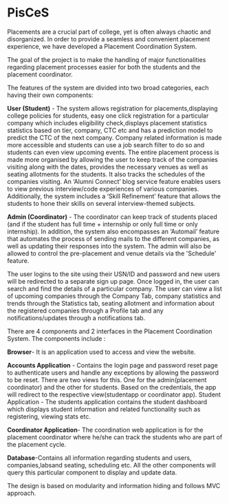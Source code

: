 # PisCeS
Placements are a crucial part of college, yet is often always chaotic and disorganized. In order to provide a seamless and convenient placement experience, we have developed a Placement Coordination System.

The goal of the project is to make the handling of major functionalities regarding placement processes easier for both the students and the placement coordinator.

The features of the system are divided into two broad categories, each having their own components:

<b>User (Student)</b> - The system allows registration for placements,displaying college policies for students, easy one click registration for a particular company which includes eligibility check,displays placement statistics statistics based on tier, company, CTC etc and has a prediction model to predict the CTC of the next company. Company related information is made more accessible and students can use a job search filter to do so and students can even view upcoming events. The entire placement process is made more organised by allowing the user to keep track of the companies visiting along with the dates, provides the necessary venues as well as seating allotments for the students. It also tracks the schedules of the companies visiting. An ‘Alumni Connect’ blog service feature enables users to view previous interview/code experiences of various companies.  Additionally, the system includes a ‘Skill Refinement’ feature that allows the students to hone their skills on several interview-themed subjects.

<b>Admin (Coordinator)</b> - The coordinator can keep track of students placed (and if the student has full time + internship or only full time or only internship). In addition, the system also encompasses an ‘Automail’ feature that automates the process of sending mails to the different companies, as well as updating their responses into the system. The admin will also be allowed to control the pre-placement and venue details via the 'Schedule' feature.

The user logins to the site using their USN/ID and password and new users will be redirected to a separate sign up page. Once logged in, the user can search and find the details of a particular company. The user can view a list of upcoming companies through the Company Tab, company statistics and trends through the Statistics tab, seating allotment and information about the registered companies through a Profile tab and any notifications/updates through a notifications tab.

There are 4 components and 2 interfaces in the Placement Coordination System. The components include :

<b>Browser</b>- It is an application used to access and view the website.

<b>Accounts Application</b> - Contains the login page and password reset page to authenticate users and handle any exceptions by allowing the password to be reset. There are two views for this. One for the admin(placement coordinator) and the other for students. Based on the credentials, the app will redirect to the respective view(studentapp or coordinator app).
Student Application - The students application contains the student dashboard which displays student information and related functionality such as registering, viewing stats etc.

<b>Coordinator Application</b>- The coordination web application is for the placement coordinator where he/she can track the students who are part of the placement cycle. 

<b>Database</b>-Contains all information regarding students and users, companies,labsand seating, scheduling etc. All the other components will query this particular component to display and update data.

The design is based on modularity and information hiding and follows MVC approach.
